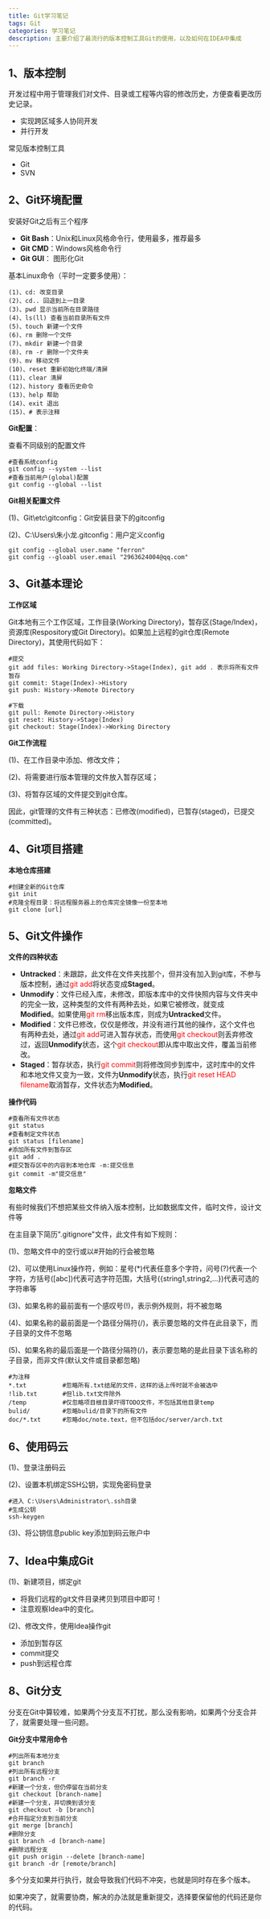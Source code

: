 ```yaml
---
title: Git学习笔记
tags: Git
categories: 学习笔记
description: 主要介绍了最流行的版本控制工具Git的使用，以及如何在IDEA中集成
---
```


## 1、版本控制

开发过程中用于管理我们对文件、目录或工程等内容的修改历史，方便查看更改历史记录。

- 实现跨区域多人协同开发
- 并行开发

常见版本控制工具

- Git
- SVN

## 2、Git环境配置

安装好Git之后有三个程序

- **Git Bash**：Unix和Linux风格命令行，使用最多，推荐最多
- **Git CMD**：Windows风格命令行
- **Git GUI**： 图形化Git

基本Linux命令（平时一定要多使用）：

```Linux
(1)、cd: 改变目录
(2)、cd.. 回退到上一目录
(3)、pwd 显示当前所在目录路径
(4)、ls(ll) 查看当前目录所有文件
(5)、touch 新建一个文件
(6)、rm 删除一个文件
(7)、mkdir 新建一个目录
(8)、rm -r 删除一个文件夹
(9)、mv 移动文件
(10)、reset 重新初始化终端/清屏
(11)、clear 清屏
(12)、history 查看历史命令
(13)、help 帮助
(14)、exit 退出
(15)、# 表示注释
```

**Git配置**：

查看不同级别的配置文件

```Linux
#查看系统config
git config --system --list
#查看当前用户(global)配置
git config --global --list
```

**Git相关配置文件**

(1)、Git\etc\gitconfig：Git安装目录下的gitconfig

(2)、C:\Users\朱小龙\.gitconfig：用户定义config

```Linux
git config --global user.name "ferron"
git config --gloabl user.email "2963624004@qq.com"
```

## 3、Git基本理论

**工作区域**

Git本地有三个工作区域，工作目录(Working Directory)，暂存区(Stage/Index)，资源库(Respository或Git Directory)。如果加上远程的git仓库(Remote Directory)，其使用代码如下：

```Linux
#提交
git add files: Working Directory->Stage(Index), git add . 表示将所有文件暂存
git commit: Stage(Index)->History
git push: History->Remote Directory

#下载
git pull: Remote Directory->History
git reset: History->Stage(Index)
git checkout: Stage(Index)->Working Directory
```

**Git工作流程**

(1)、在工作目录中添加、修改文件；

(2)、将需要进行版本管理的文件放入暂存区域；

(3)、将暂存区域的文件提交到git仓库。

因此，git管理的文件有三种状态：已修改(modified)，已暂存(staged)，已提交(committed)。

## 4、Git项目搭建

**本地仓库搭建**

```Linux
#创建全新的Git仓库
git init
#克隆全程目录：将远程服务器上的仓库完全镜像一份至本地
git clone [url]
```

## 5、Git文件操作

**文件的四种状态**

- **Untracked**：未跟踪，此文件在文件夹找那个，但并没有加入到git库，不参与版本控制，通过<font color=red>git add</font>将状态变成**Staged**。
- **Unmodify**：文件已经入库，未修改，即版本库中的文件快照内容与文件夹中的完全一致，这种类型的文件有两种去处，如果它被修改，就变成**Modified**。如果使用<font color=red>git rm</font>移出版本库，则成为**Untracked**文件。
- **Modified**：文件已修改，仅仅是修改，并没有进行其他的操作，这个文件也有两种去处，通过<font color=red>git add</font>可进入暂存状态，而使用<font color=red>git checkout</font>则丢弃修改过，返回**Unmodify**状态，这个<font color=red>git checkout</font>即从库中取出文件，覆盖当前修改。
- **Staged**：暂存状态，执行<font color=red>git commit</font>则将修改同步到库中，这时库中的文件和本地文件又变为一致，文件为**Unmodify**状态，执行<font color=red>git reset HEAD filename</font>取消暂存，文件状态为**Modified**。

**操作代码**

```Linux
#查看所有文件状态
git status
#查看制定文件状态
git status [filename]
#添加所有文件到暂存区
git add .
#提交暂存区中的内容到本地仓库 -m:提交信息
git commit -m"提交信息"
```

**忽略文件**

有些时候我们不想把某些文件纳入版本控制，比如数据库文件，临时文件，设计文件等

在主目录下简历".gitignore"文件，此文件有如下规则：

(1)、忽略文件中的空行或以#开始的行会被忽略

(2)、可以使用Linux操作符，例如：星号(*)代表任意多个字符，问号(?)代表一个字符，方括号([abc])代表可选字符范围，大括号({string1,string2,...})代表可选的字符串等

(3)、如果名称的最前面有一个感叹号(!)，表示例外规则，将不被忽略

(4)、如果名称的最前面是一个路径分隔符(/)，表示要忽略的文件在此目录下，而子目录的文件不忽略

(5)、如果名称的最后面是一个路径分隔符(/)，表示要忽略的是此目录下该名称的子目录，而非文件(默认文件或目录都忽略)

```
#为注释
*.txt          #忽略所有.txt结尾的文件，这样的话上传时就不会被选中
!lib.txt       #但lib.txt文件除外
/temp          #仅忽略项目根目录吓得TODO文件，不包括其他目录temp
bulid/         #忽略bulid/目录下的所有文件
doc/*.txt      #忽略doc/note.text，但不包括doc/server/arch.txt
```

## 6、使用码云

(1)、登录注册码云

(2)、设置本机绑定SSH公钥，实现免密码登录

```Linux
#进入 C:\Users\Administrator\.ssh目录
#生成公钥
ssh-keygen
```

(3)、将公钥信息public key添加到码云账户中

## 7、Idea中集成Git

(1)、新建项目，绑定git

- 将我们远程的git文件目录拷贝到项目中即可！
- 注意观察Idea中的变化。

(2)、修改文件，使用Idea操作git

- 添加到暂存区
- commit提交
- push到远程仓库

## 8、Git分支

分支在Git中算较难，如果两个分支互不打扰，那么没有影响，如果两个分支合并了，就需要处理一些问题。

**Git分支中常用命令**

```Linux
#列出所有本地分支
git branch
#列出所有远程分支
git branch -r
#新建一个分支，但仍停留在当前分支
git checkout [branch-name]
#新建一个分支，并切换到该分支
git checkout -b [branch]
#合并指定分支到当前分支
git merge [branch]
#删除分支
git branch -d [branch-name]
#删除远程分支
git push origin --delete [branch-name]
git branch -dr [remote/branch]
```

多个分支如果并行执行，就会导致我们代码不冲突，也就是同时存在多个版本。

如果冲突了，就需要协商，解决的办法就是重新提交，选择要保留他的代码还是你的代码。

